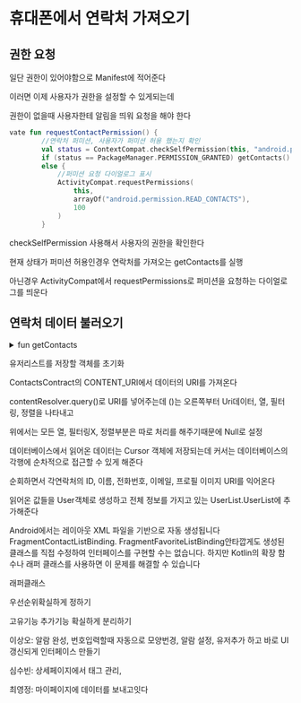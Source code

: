 휴대폰에서 연락처 가져오기
=

## 권한 요청
<uses-permission android:name="android.permission.READ_CONTACTS" />
일단 권한이 있어야함으로 Manifest에 적어준다

이러면 이제 사용자가 권한을 설정할 수 있게되는데

권한이 없을때 사용자한테 알림을 띄워 요청을 해야 한다


```kotlin
vate fun requestContactPermission() {
        //연락처 퍼미션, 사용자가 퍼미션 허용 했는지 확인
        val status = ContextCompat.checkSelfPermission(this, "android.permission.READ_CONTACTS")
        if (status == PackageManager.PERMISSION_GRANTED) getContacts()
        else {
            //퍼미션 요청 다이얼로그 표시
            ActivityCompat.requestPermissions(
                this,
                arrayOf("android.permission.READ_CONTACTS"),
                100
            )
        }
```

checkSelfPermission 사용해서 사용자의 권한을 확인한다

현재 상태가 퍼미션 허용인경우 연락처를 가져오는 getContacts를 실행

아닌경우 ActivityCompat에서 requestPermissions로 퍼미션을 요청하는 다이얼로그를 띄운다

## 연락처 데이터 불러오기

<details>
<summary>fun getContacts</summary>

```kotlin
private fun getContacts() {
        UserList.userList = mutableListOf()
        val contactsUri = ContactsContract.Contacts.CONTENT_URI
        val cursor = contentResolver.query(contactsUri, null, null, null, null)

        cursor?.use { cursor ->
            while (cursor.moveToNext()) {
                val id = cursor.getString(cursor.getColumnIndex(ContactsContract.Contacts._ID))
                val name =
                    cursor.getString(cursor.getColumnIndex(ContactsContract.Contacts.DISPLAY_NAME))
                var phoneNumber: String? = null
                var email: String? = null
                var profileImageUri: Uri? = null

                if (cursor.getInt(cursor.getColumnIndex(ContactsContract.Contacts.HAS_PHONE_NUMBER)) > 0) {
                    val phoneCursor = contentResolver.query(
                        ContactsContract.CommonDataKinds.Phone.CONTENT_URI,
                        null,
                        ContactsContract.CommonDataKinds.Phone.CONTACT_ID + " = ?",
                        arrayOf(id),
                        null
                    )
                    phoneCursor?.use {
                        if (it.moveToFirst()) {
                            phoneNumber =
                                it.getString(it.getColumnIndex(ContactsContract.CommonDataKinds.Phone.NUMBER))
                        }
                    }
                }

                val emailCursor = contentResolver.query(
                    ContactsContract.CommonDataKinds.Email.CONTENT_URI, null,
                    ContactsContract.CommonDataKinds.Email.CONTACT_ID + " = ?", arrayOf(id), null
                )
                emailCursor?.use {
                    if (it.moveToFirst()) {
                        email =
                            it.getString(it.getColumnIndex(ContactsContract.CommonDataKinds.Email.ADDRESS))
                    }
                }

                val photoUri =
                    cursor.getString(cursor.getColumnIndex(ContactsContract.Contacts.PHOTO_URI))
                val proimg = if (photoUri != null) {
                    savImageToFile(Uri.parse(photoUri))
                } else null
                val user = User(
                    img = proimg,
                    name = name ?: "Unknown",
                    phone = phoneNumber ?: "No Phone",
                    email = email ?: "",
                    event = null,
                    info = "",
                    backgroundImg = null
                )
                UserList.userList.add(user)
            }
        }
        UserList.userList = MyData.sortContacts(UserList.userList).toMutableList()
    }
```
</details>

유저리스트를 저장할 객체를 초기화

ContactsContract의 CONTENT_URI에서 데이터의 URI를 가져온다

contentResolver.query()로 URI를 넣어주는데 ()는 오른쪽부터 Uri데이터, 열, 필터링, 정렬을 나타내고

위에서는 모든 열, 필터링X, 정렬부분은 따로 처리를 해주기때문에 Null로 설정

데이터베이스에서 읽어온 데이터는 Cursor 객체에 저장되는데 커서는 데이터베이스의 각행에 순차적으로 접근할 수 있게 해준다

순회하면서 각연락처의 ID, 이름, 전화번호, 이메일, 프로필 이미지 URI를 익어온다

읽어온 값들을 User객체로 생성하고 전체 정보를 가지고 있는 UserList.UserList에 추가해준다



Android에서는 레이아웃 XML 파일을 기반으로 자동 생성됩니다 
FragmentContactListBinding. FragmentFavoriteListBinding안타깝게도 생성된 클래스를 직접 수정하여 인터페이스를 구현할 수는 없습니다.
 하지만 Kotlin의 확장 함수나 래퍼 클래스를 사용하면 이 문제를 해결할 수 있습니다

래퍼클래스


우선순위확실하게 정하기

고유기능 추가기능 확실하게 분리하기



이상오: 알람 완성, 번호입력할때 자동으로 모양번경, 알람 설정, 유저추가 하고 바로 UI갱신되게 인터페이스 만들기

심수빈: 상세페이지에서 태그 관리,

최영정: 마이페이지에 데이터를 보내고잇다